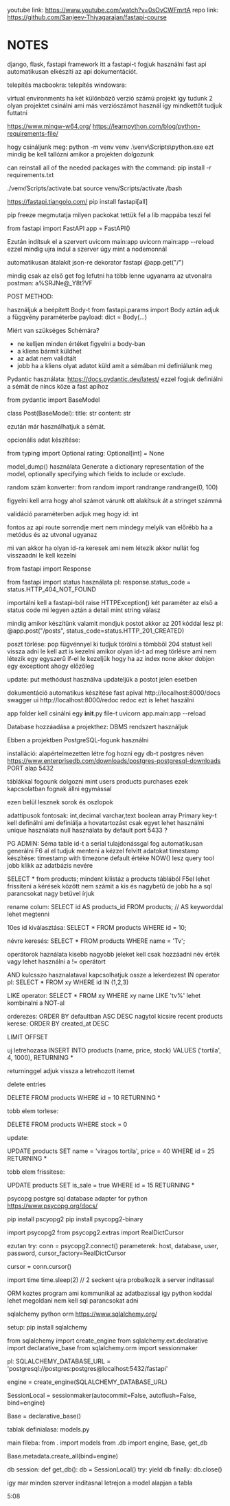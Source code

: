 youtube link: https://www.youtube.com/watch?v=0sOvCWFmrtA
repo link: https://github.com/Sanjeev-Thiyagarajan/fastapi-course

# NOTES

django, flask, fastapi framework itt a fastapi-t fogjuk használni
fast api automatikusan elkészíti az api dokumentációt.

telepítés macbookra:
telepítés windowsra:

virtual environments
ha két különböző verzió számú projekt így tudunk 2 olyan projektet csinálni ami más verziószámot használ így mindkettőt tudjuk futtatni

https://www.mingw-w64.org/
https://learnpython.com/blog/python-requirements-file/

hogy csináljunk meg: python -m venv venv
.\venv\Scripts\python.exe
ezt mindig be kell tallózni amikor a projekten dolgozunk

can reinstall all of the needed packages with the command:
pip install -r requirements.txt

./venv/Scripts/activate.bat
source venv/Scripts/activate /bash

https://fastapi.tiangolo.com/
pip install fastapi[all]

pip freeze megmutatja milyen packokat tettük fel
a lib mappába teszi fel

from fastapi import FastAPI
app = FastAPI()

Ezután indítsuk el a szervert
uvicorn main:app
uvicorn main:app --reload ezzel mindig ujra indul a szerver úgy mint a nodemonnál

automatikusan átalakít json-re
dekorator fastapi @app.get("/")

mindig csak az első get fog lefutni ha több lenne ugyanarra az utvonalra
postman: a%SRJNe@_Y8t?VF

POST METHOD:

használjuk a beépített Body-t from fastapi.params import Body
aztán adjuk a függvény paraméterbe payload: dict = Body(...)

Miért van szükséges Schémára?
- ne kelljen minden értéket figyelni a body-ban
- a kliens bármit küldhet
- az adat nem validtált
- jobb ha a kliens olyat adatot küld amit a sémában mi definiálunk meg

Pydantic használata:
https://docs.pydantic.dev/latest/
ezzel fogjuk definiálni a sémát de nincs köze a fast apihoz

from pydantic import BaseModel

class Post(BaseModel):
    title: str
    content: str

 ezután már használhatjuk a sémát.

 opcionális adat készítése:

 from typing import Optional
 rating: Optional[int] = None

 model_dump() használata
 Generate a dictionary representation of the model, optionally specifying which fields to include or exclude.

 random szám konverter:
 from random import randrange
 randrange(0, 100)

figyelni kell arra hogy ahol számot várunk ott alakítsuk át a stringet számmá 

validáció paraméterben adjuk meg hogy id: int

fontos az api route sorrendje mert nem mindegy melyik van előrébb ha a metódus és az utvonal ugyanaz

mi van akkor ha olyan id-ra keresek ami nem létezik akkor nullát fog visszaadni le kell kezelni

from fastapi import Response

from fastapi import status
használata pl:
 response.status_code = status.HTTP_404_NOT_FOUND

importálni kell a fastapi-ból
 raise HTTPException()
 két paraméter az első a status code mi legyen aztán a detail mint string válasz

 mindig amikor készítünk valamit mondjuk postot akkor az 201 kóddal lesz pl:
 @app.post("/posts", status_code=status.HTTP_201_CREATED)

poszt törlése:
pop fügvénnyel ki tudjuk törölni a tömbből
204 statust kell vissza adni
le kell azt is kezelni amikor olyan id-t ad meg törlésre ami nem létezik
egy egyszerű if-el le kezeljük hogy ha az index none akkor dobjon egy exceptiont ahogy előzőleg

update:
put methódust használva updateljük a postot jelen esetben

dokumentáció automatikus készítése fast apival
http://localhost:8000/docs swagger ui
http://localhost:8000/redoc redoc ezt is lehet haszálni 

app folder kell csinálni egy __init__.py file-t
uvicorn app.main:app --reload

Database hozzáadása a projekthez:
DBMS rendszert használjuk

Ebben a projektben PostgreSQL-fogunk használni

installáció:
alapértelmezetten létre fog hozni egy db-t postgres néven
https://www.enterprisedb.com/downloads/postgres-postgresql-downloads
PORT alap 5432

táblákkal fogounk dolgozni mint users products purchases
ezek kapcsolatban fognak állni egymással

ezen belül lesznek sorok és oszlopok

adattípusok fontosak: int,decimal varchar,text boolean array
Primary key-t kell definálni ami definiálja a hovatartozást csak egyet lehet használni
unique használata
null használata by default
port 5433 ?

PG ADMIN:
Séma table
id-t a serial tulajdonássgal fog automatikusan generálni
F6 al el tudjuk menteni a kézzel felvitt adatokat
timestamp készítése:
timestamp with timezone default értéke NOW() lesz
query tool jobb klikk az adatbázis nevére

SELECT * from products; mindent kilistáz a products táblából
F5el lehet frissiteni a kérések között
nem számit a kis és nagybetű de jobb ha a sql parancsokat nagy betüvel írjuk

rename colum:
SELECT id AS products_id FROM products; // AS keyworddal lehet megtenni

10es id kiválasztása: SELECT * FROM products WHERE id = 10;

névre keresés: SELECT * FROM products WHERE name = 'Tv';

operátorok haználata kisebb nagyobb jeleket kell csak hozzáadni név érték vagy lehet használni a != operátort

AND kulcsszo hasznalataval kapcsolhatjuk ossze a lekerdezest
IN operator pl:
SELECT * FROM xy WHERE id IN (1,2,3)

LIKE operator:
SELECT * FROM xy WHERE xy name LIKE 'tv%'
lehet kombinalni a NOT-al 

orderezes:
ORDER BY defaultban ASC 
DESC nagytol kicsire
recent products kerese: 
ORDER BY created_at DESC

LIMIT
OFFSET

uj letrehozasa INSERT INTO products (name, price, stock) VALUES ('tortila', 4, 1000), RETURNING *

returninggel adjuk vissza a letrehozott itemet

delete entries 

DELETE FROM products WHERE id = 10 RETURNING *

tobb elem torlese:

DELETE FROM products WHERE stock = 0

update:

UPDATE products SET name = 'viragos tortila', price = 40 WHERE id = 25 RETURNING *

tobb elem frissitese: 

UPDATE products SET is_sale = true WHERE id = 15 RETURNING *

psycopg postgre sql database adapter for python
https://www.psycopg.org/docs/

pip install pscyopg2
pip install psycopg2-binary

import psycopg2
from psycopg2.extras import RealDictCursor

ezutan try:
conn = psycopg2.connect()
parameterek:
host, database, user, password, 
cursor_factory=RealDictCursor

cursor = conn.cursor()

import time
time.sleep(2) // 2 seckent ujra probalkozik a server inditassal

ORM koztes program ami kommunikal az adatbazissal igy python koddal lehet megoldani nem kell sql parancsokat adni

sqlalchemy python orm
https://www.sqlalchemy.org/

setup:
pip install sqlalchemy

from sqlalchemy import create_engine
from sqlalchemy.ext.declarative import declarative_base
from sqlalchemy.orm import sessionmaker

pl:
SQLALCHEMY_DATABASE_URL = 'postgresql://postgres:postgres@localhost:5432/fastapi'

engine = create_engine(SQLALCHEMY_DATABASE_URL)

SessionLocal = sessionmaker(autocommit=False, autoflush=False, bind=engine)

Base = declarative_base()

tablak definialasa:
models.py

main fileba:
from . import models
from .db import engine, Base, get_db

Base.metadata.create_all(bind=engine)

db session:
def get_db():
    db = SessionLocal()
    try:
        yield db
    finally:
        db.close()

igy mar minden szerver inditasnal letrejon a model alapjan a tabla

5:08